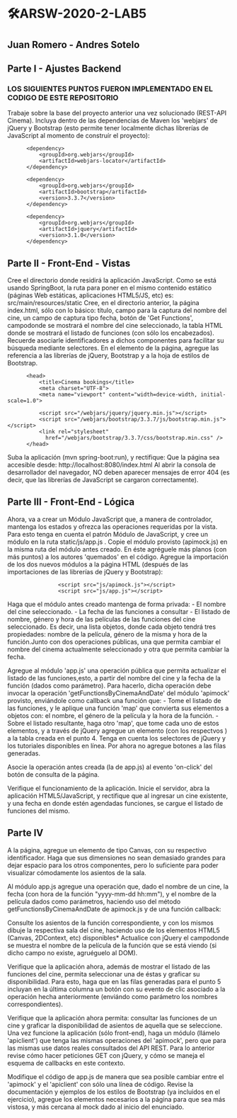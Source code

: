 # 🛠️ARSW-2020-2-LAB5
## Juan Romero - Andres Sotelo
## Parte I - Ajustes Backend

### LOS SIGUIENTES PUNTOS FUERON IMPLEMENTADO EN EL CODIGO DE ESTE REPOSITORIO
Trabaje sobre la base del proyecto anterior una vez solucionado (REST-API Cinema).
Incluya dentro de las dependencias de Maven los 'webjars' de jQuery y Bootstrap (esto permite tener localmente dichas librerías de JavaScript al momento de construír el proyecto):

          <dependency>
              <groupId>org.webjars</groupId>
              <artifactId>webjars-locator</artifactId>
          </dependency>

          <dependency>
              <groupId>org.webjars</groupId>
              <artifactId>bootstrap</artifactId>
              <version>3.3.7</version>
          </dependency>

          <dependency>
              <groupId>org.webjars</groupId>
              <artifactId>jquery</artifactId>
              <version>3.1.0</version>
          </dependency>                
## Parte II - Front-End - Vistas
Cree el directorio donde residirá la aplicación JavaScript. Como se está usando SpringBoot, la ruta para poner en el mismo contenido estático (páginas Web estáticas, aplicaciones HTML5/JS, etc) es:
src/main/resources/static
Cree, en el directorio anterior, la página index.html, sólo con lo básico: título, campo para la captura del nombre del cine, un campo de captura tipo fecha, botón de 'Get Functions', campodonde se mostrará el nombre del cine seleccionado, la tabla HTML donde se mostrará el listado de funciones (con sólo los encabezados). Recuerde asociarle identificadores a dichos componentes para facilitar su búsqueda mediante selectores.
En el elemento <head> de la página, agregue las referencia a las librerías de jQuery, Bootstrap y a la hoja de estilos de Bootstrap.
  
          <head>
              <title>Cinema bookings</title>
              <meta charset="UTF-8">
              <meta name="viewport" content="width=device-width, initial-scale=1.0">

              <script src="/webjars/jquery/jquery.min.js"></script>
              <script src="/webjars/bootstrap/3.3.7/js/bootstrap.min.js"></script>
              <link rel="stylesheet"
                href="/webjars/bootstrap/3.3.7/css/bootstrap.min.css" />
          </head>
          
Suba la aplicación (mvn spring-boot:run), y rectifique:
Que la página sea accesible desde:
http://localhost:8080/index.html
Al abrir la consola de desarrollador del navegador, NO deben aparecer mensajes de error 404 (es decir, que las librerías de JavaScript se cargaron correctamente).
## Parte III - Front-End - Lógica
Ahora, va a crear un Módulo JavaScript que, a manera de controlador, mantenga los estados y ofrezca las operaciones requeridas por la vista. Para esto tenga en cuenta el patrón Módulo de JavaScript, y cree un módulo en la ruta static/js/app.js .
Copie el módulo provisto (apimock.js) en la misma ruta del módulo antes creado. En éste agréguele más planos (con más puntos) a los autores 'quemados' en el código.
Agregue la importación de los dos nuevos módulos a la página HTML (después de las importaciones de las librerías de jQuery y Bootstrap):

                    <script src="js/apimock.js"></script>
                    <script src="js/app.js"></script>
Haga que el módulo antes creado mantenga de forma privada:
          - El nombre del cine seleccionado.
          - La fecha de las funciones a consultar
          - El listado de nombre, género y hora de las películas de las funciones del cine seleccionado. Es decir, una lista objetos, donde cada objeto tendrá tres propiedades:             nombre de la película, género de la misma y hora de la función.Junto con dos operaciones públicas, una que permita cambiar el nombre del cinema actualmente                       seleccionado y otra que permita cambiar la fecha.

Agregue al módulo 'app.js' una operación pública que permita actualizar el listado de las funciones,esto, a partir del nombre del cine y la fecha de la función (dados como parámetro). Para hacerlo, dicha operación debe invocar la operación 'getFunctionsByCinemaAndDate' del módulo 'apimock' provisto, enviándole como callback una función que:
          - Tome el listado de las funciones, y le aplique una función 'map' que convierta sus elementos a objetos con: el nombre, el género de la película y la hora de la                   función.
          - Sobre el listado resultante, haga otro 'map', que tome cada uno de estos elementos, y a través de jQuery agregue un elemento <tr> (con los respectvos <td>) a la                  tabla creada en el punto 4. Tenga en cuenta los selectores de jQuery y los tutoriales disponibles en línea. Por ahora no agregue botones a las filas generadas.

Asocie la operación antes creada (la de app.js) al evento 'on-click' del botón de consulta de la página.

Verifique el funcionamiento de la aplicación. Inicie el servidor, abra la aplicación HTML5/JavaScript, y rectifique que al ingresar un cine existente, y una fecha en donde estén agendadas funciones, se cargue el listado de funciones del mismo.
  
## Parte IV
A la página, agregue un elemento de tipo Canvas, con su respectivo identificador. Haga que sus dimensiones no sean demasiado grandes para dejar espacio para los otros componentes, pero lo suficiente para poder visualizar cómodamente los asientos de la sala.

Al módulo app.js agregue una operación que, dado el nombre de un cine, la fecha (con hora de la función "yyyy-mm-dd hh:mm"), y el nombre de la película dados como parámetros, haciendo uso del método getFunctionsByCinemaAndDate de apimock.js y de una función callback:

Consulte los asientos de la función correspondiente, y con los mismos dibuje la respectiva sala del cine, haciendo uso de los elementos HTML5 (Canvas, 2DContext, etc) disponibles* Actualice con jQuery el campodonde se muestra el nombre de la película de la función que se está viendo (si dicho campo no existe, agruéguelo al DOM).

Verifique que la aplicación ahora, además de mostrar el listado de las funciones del cine, permita seleccionar una de éstas y graficar su disponibilidad. Para esto, haga que en las filas generadas para el punto 5 incluyan en la última columna un botón con su evento de clic asociado a la operación hecha anteriormente (enviándo como parámetro los nombres correspondientes).

Verifique que la aplicación ahora permita: consultar las funciones de un cine y graficar la disponibilidad de asientos de aquella que se seleccione.
Una vez funcione la aplicación (sólo front-end), haga un módulo (llámelo 'apiclient') que tenga las mismas operaciones del 'apimock', pero que para las mismas use datos reales consultados del API REST. Para lo anterior revise cómo hacer peticiones GET con jQuery, y cómo se maneja el esquema de callbacks en este contexto.

Modifique el código de app.js de manera que sea posible cambiar entre el 'apimock' y el 'apiclient' con sólo una línea de código.
Revise la documentación y ejemplos de los estilos de Bootstrap (ya incluidos en el ejercicio), agregue los elementos necesarios a la página para que sea más vistosa, y más cercana al mock dado al inicio del enunciado.

